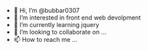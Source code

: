 - 👋 Hi, I’m @bubbar0307
- 👀 I’m interested in front end web devolpment
- 🌱 I’m currently learning jquery
- 💞️ I’m looking to collaborate on ...
- 📫 How to reach me ...

<!---
bubbar0307/bubbar0307 is a ✨ special ✨ repository because its `README.md` (this file) appears on your GitHub profile.
You can click the Preview link to take a look at your changes.
--->
